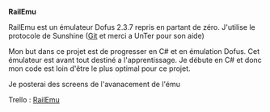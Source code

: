 **RailEmu**

RailEmu est un émulateur Dofus 2.3.7 repris en partant de zéro.
J'utilise le protocole de Sunshine ([Git](https://gitlab.com/Unteraqwx/Sunshine) et merci a UnTer pour son aide)

Mon but dans ce projet est de progresser en C# et en émulation Dofus.
Cet émulateur est avant tout destiné a l'apprentissage. 
Je débute en C# et donc mon code est loin d'être le plus optimal pour ce projet.

Je posterai des screens de l'avanacement de l'ému

Trello : [RailEmu](https://trello.com/b/RDg9Rlq3/railemu)
